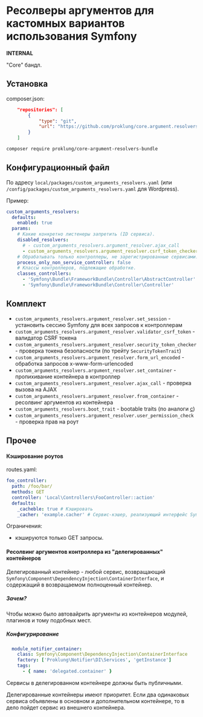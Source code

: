 # Ресолверы аргументов для кастомных вариантов использования Symfony

**INTERNAL**

"Core" бандл. 

## Установка

composer.json:

```json
    "repositories": [
        {
            "type": "git",
            "url": "https://github.com/proklung/core.argument.resolvers.bundle"
        }
    ]
```

```bash
composer require proklung/core-argument-resolvers-bundle
```

## Конфигурационный файл

По адресу `local/packages/custom_arguments_resolvers.yaml` (или `/config/packages/custom_arguments_resolvers.yaml` для Wordpress).

Пример:

```yaml
custom_arguments_resolvers:
  defaults:
    enabled: true
  params:
    # Какие конкретно листенеры запретить (ID сервиса).
    disabled_resolvers:
      # - custom_arguments_resolvers.argument_resolver.ajax_call
      - custom_arguments_resolvers.argument_resolver.csrf_token_checker_annotation
    # Обрабатывать только контроллеры, не зарегистрированные сервисами.
    process_only_non_service_controller: false
    # Классы контроллеров, подлежащие обработке.
    classes_controllers:
      - 'Symfony\Bundle\FrameworkBundle\Controller\AbstractController'
      - 'Symfony\Bundle\FrameworkBundle\Controller\Controller'
```

## Комплект

- `custom_arguments_resolvers.argument_resolver.set_session` - установить сессию Symfony для всех запросов к контроллерам
- `custom_arguments_resolvers.argument_resolver.validator_csrf_token` - валидатор CSRF токена
- `custom_arguments_resolvers.argument_resolver.security_token_checker` - проверка токена безопасности (по трейту `SecurityTokenTrait`)
- `custom_arguments_resolvers.argument_resolver.form_url_encoded` - обработка запросов x-www-form-urlencoded
- `custom_arguments_resolvers.argument_resolver.set_container` - пропихивание контейнера в контроллер
- `custom_arguments_resolvers.argument_resolver.ajax_call` - проверка вызова на AJAX
- `custom_arguments_resolvers.argument_resolver.from_container` - ресолвинг аргументов из контейнера
- `custom_arguments_resolvers.boot_trait` - bootable traits (по аналоги [c](https://medium.com/swlh/laravel-booting-and-initializing-models-with-traits-2f77059b1915))
- `custom_arguments_resolvers.argument_resolver.user_permission_check` - проверка прав на роут

## Прочее

#### Кэширование роутов

routes.yaml:

```yaml
foo_controller:
  path: /foo/bar/
  methods: GET
  controller: 'Local\Controllers\FooController::action'
  defaults:
    _cacheble: true # Кэшировать
    _cacher: 'example.cacher' # Сервис-кэшер, реализующий интерфейс Symfony\Contracts\Cache\CacheInterface
```

Ограничения:

- кэшируются только GET запросы.

#### Ресолвинг аргументов контроллера из "делегированных" контейнеров

Делегированный контейнер - любой сервис, возвращающий `Symfony\Component\DependencyInjection\ContainerInterface`,
и содержащий в возвращаемом полноценный контейнер.

##### Зачем?

Чтобы можно было автовайрить аргументы из контейнеров модулей, плагинов и тому подобных мест.

##### Конфигурирование

```yaml
  module_notifier_container:
    class: Symfony\Component\DependencyInjection\ContainerInterface
    factory: ['Proklung\Notifier\DI\Services', 'getInstance']
    tags:
      - { name: 'delegated.container' }
```

Сервисы в делегированном контейнере должны быть публичными.

Делегированные контейнеры имеют приоритет. Если два одинаковых сервиса объявлены в основном и дополнительном
контейнере, то в дело пойдет сервис из внешнего контейнера.